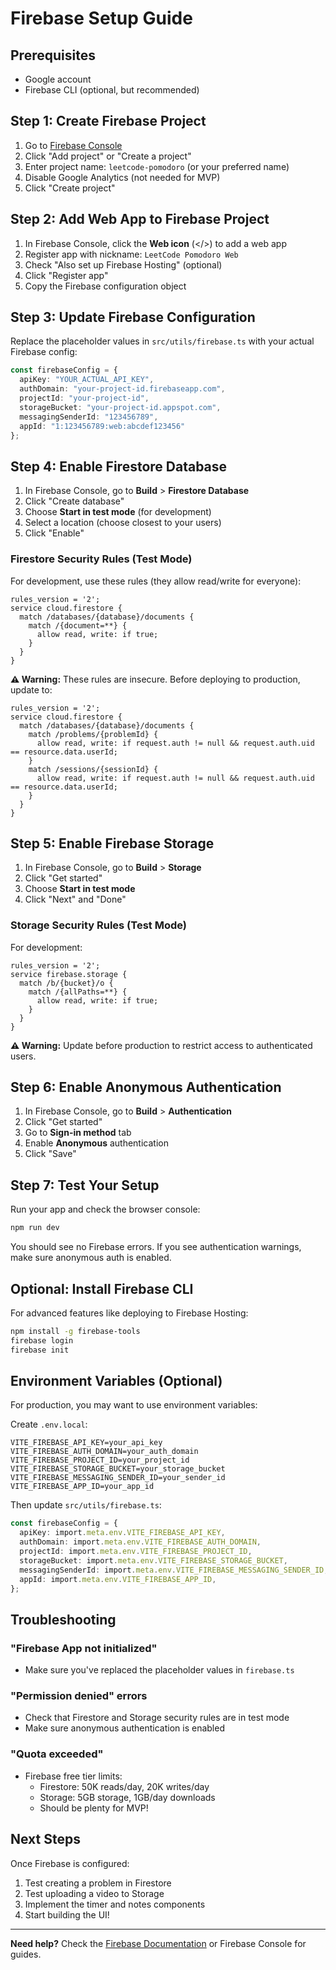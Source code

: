 # Firebase Setup Guide

## Prerequisites
- Google account
- Firebase CLI (optional, but recommended)

## Step 1: Create Firebase Project

1. Go to [Firebase Console](https://console.firebase.google.com/)
2. Click "Add project" or "Create a project"
3. Enter project name: `leetcode-pomodoro` (or your preferred name)
4. Disable Google Analytics (not needed for MVP)
5. Click "Create project"

## Step 2: Add Web App to Firebase Project

1. In Firebase Console, click the **Web icon** (</>) to add a web app
2. Register app with nickname: `LeetCode Pomodoro Web`
3. Check "Also set up Firebase Hosting" (optional)
4. Click "Register app"
5. Copy the Firebase configuration object

## Step 3: Update Firebase Configuration

Replace the placeholder values in `src/utils/firebase.ts` with your actual Firebase config:

```typescript
const firebaseConfig = {
  apiKey: "YOUR_ACTUAL_API_KEY",
  authDomain: "your-project-id.firebaseapp.com",
  projectId: "your-project-id",
  storageBucket: "your-project-id.appspot.com",
  messagingSenderId: "123456789",
  appId: "1:123456789:web:abcdef123456"
};
```

## Step 4: Enable Firestore Database

1. In Firebase Console, go to **Build** > **Firestore Database**
2. Click "Create database"
3. Choose **Start in test mode** (for development)
4. Select a location (choose closest to your users)
5. Click "Enable"

### Firestore Security Rules (Test Mode)

For development, use these rules (they allow read/write for everyone):

```
rules_version = '2';
service cloud.firestore {
  match /databases/{database}/documents {
    match /{document=**} {
      allow read, write: if true;
    }
  }
}
```

**⚠️ Warning:** These rules are insecure. Before deploying to production, update to:

```
rules_version = '2';
service cloud.firestore {
  match /databases/{database}/documents {
    match /problems/{problemId} {
      allow read, write: if request.auth != null && request.auth.uid == resource.data.userId;
    }
    match /sessions/{sessionId} {
      allow read, write: if request.auth != null && request.auth.uid == resource.data.userId;
    }
  }
}
```

## Step 5: Enable Firebase Storage

1. In Firebase Console, go to **Build** > **Storage**
2. Click "Get started"
3. Choose **Start in test mode**
4. Click "Next" and "Done"

### Storage Security Rules (Test Mode)

For development:

```
rules_version = '2';
service firebase.storage {
  match /b/{bucket}/o {
    match /{allPaths=**} {
      allow read, write: if true;
    }
  }
}
```

**⚠️ Warning:** Update before production to restrict access to authenticated users.

## Step 6: Enable Anonymous Authentication

1. In Firebase Console, go to **Build** > **Authentication**
2. Click "Get started"
3. Go to **Sign-in method** tab
4. Enable **Anonymous** authentication
5. Click "Save"

## Step 7: Test Your Setup

Run your app and check the browser console:

```bash
npm run dev
```

You should see no Firebase errors. If you see authentication warnings, make sure anonymous auth is enabled.

## Optional: Install Firebase CLI

For advanced features like deploying to Firebase Hosting:

```bash
npm install -g firebase-tools
firebase login
firebase init
```

## Environment Variables (Optional)

For production, you may want to use environment variables:

Create `.env.local`:

```env
VITE_FIREBASE_API_KEY=your_api_key
VITE_FIREBASE_AUTH_DOMAIN=your_auth_domain
VITE_FIREBASE_PROJECT_ID=your_project_id
VITE_FIREBASE_STORAGE_BUCKET=your_storage_bucket
VITE_FIREBASE_MESSAGING_SENDER_ID=your_sender_id
VITE_FIREBASE_APP_ID=your_app_id
```

Then update `src/utils/firebase.ts`:

```typescript
const firebaseConfig = {
  apiKey: import.meta.env.VITE_FIREBASE_API_KEY,
  authDomain: import.meta.env.VITE_FIREBASE_AUTH_DOMAIN,
  projectId: import.meta.env.VITE_FIREBASE_PROJECT_ID,
  storageBucket: import.meta.env.VITE_FIREBASE_STORAGE_BUCKET,
  messagingSenderId: import.meta.env.VITE_FIREBASE_MESSAGING_SENDER_ID,
  appId: import.meta.env.VITE_FIREBASE_APP_ID,
};
```

## Troubleshooting

### "Firebase App not initialized"
- Make sure you've replaced the placeholder values in `firebase.ts`

### "Permission denied" errors
- Check that Firestore and Storage security rules are in test mode
- Make sure anonymous authentication is enabled

### "Quota exceeded"
- Firebase free tier limits:
  - Firestore: 50K reads/day, 20K writes/day
  - Storage: 5GB storage, 1GB/day downloads
  - Should be plenty for MVP!

## Next Steps

Once Firebase is configured:
1. Test creating a problem in Firestore
2. Test uploading a video to Storage
3. Implement the timer and notes components
4. Start building the UI!

---

**Need help?** Check the [Firebase Documentation](https://firebase.google.com/docs) or Firebase Console for guides.
